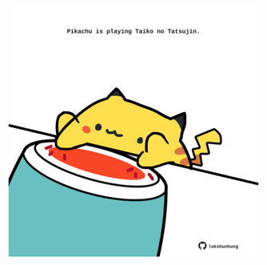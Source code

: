<!-- built at 29/06/2022, 18:04:28 UTC -->
<p align="center">
  <img width="500" height="500" src="./ReadmeImage.svg">
</p>
